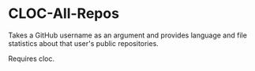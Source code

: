 # CLOC-All-Repos
Takes a GitHub username as an argument and provides language and file statistics about that user's public repositories.

Requires cloc.
